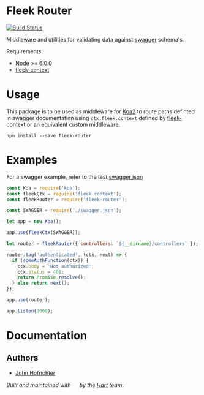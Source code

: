# Fleek Router

[![Build Status](https://travis-ci.org/fleekjs/fleek-router.svg?branch=master)](https://travis-ci.org/fleekjs/fleek-router)

Middleware and utilities for validating data against [swagger](http://swagger.io/specification/) schema's.

Requirements:
- Node >= 6.0.0
- [fleek-context](https://github.com/fleekjs/fleek-context)

# Usage

This package is to be used as middleware for [Koa2](https://github.com/koajs/koa/tree/v2.x) to route paths definted in swagger documentation using `ctx.fleek.context` defined by [fleek-context](https://github.com/fleekjs/fleek-context) or an equivalent custom middleware.

```
npm install --save fleek-router
```

# Examples

For a swagger example, refer to the test [swagger json](https://github.com/fleekjs/fleek-router/blob/master/tests/swagger.json)

```javascript
const Koa = require('koa');
const fleekCtx = require('fleek-context');
const fleekRouter = require('fleek-router');

const SWAGGER = require('./swagger.json');

let app = new Koa();

app.use(fleekCtx(SWAGGER));

let router = fleekRouter({ controllers: `${__dirname}/controllers` });

router.tag('authenticated', (ctx, next) => {
  if (someAuthFunction(ctx)) {
    ctx.body = 'Not authorized';
    ctx.status = 401;
    return Promise.resolve();
  } else return next();
});

app.use(router);

app.listen(3000);
```

# Documentation

## Authors

- [John Hofrichter](https://github.com/johnhof)

_Built and maintained with [<img width="15px" src="http://hart.com/wp-content/themes/hart/img/hart_logo.svg">](http://hart.com/) by the [Hart](http://hart.com/) team._
